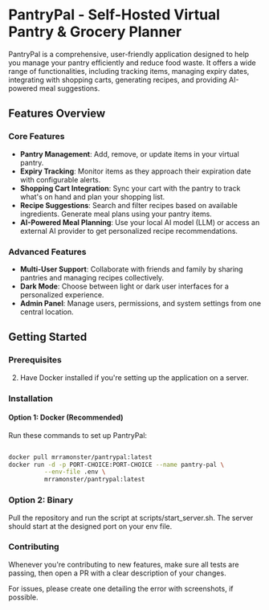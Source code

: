 # PantryPal - Self-Hosted Virtual Pantry & Grocery Planner

PantryPal is a comprehensive, user-friendly application designed to help you manage your pantry efficiently and reduce food waste. It offers a wide range of functionalities, including tracking items, managing expiry dates, integrating with shopping carts, generating recipes, and providing AI-powered meal suggestions.

## Features Overview

### Core Features
- **Pantry Management**: Add, remove, or update items in your virtual pantry.
- **Expiry Tracking**: Monitor items as they approach their expiration date with configurable alerts.
- **Shopping Cart Integration**: Sync your cart with the pantry to track what's on hand and plan your shopping list.
- **Recipe Suggestions**: Search and filter recipes based on available ingredients. Generate meal plans using your pantry items.
- **AI-Powered Meal Planning**: Use your local AI model (LLM) or access an external AI provider to get personalized recipe recommendations.

### Advanced Features
- **Multi-User Support**: Collaborate with friends and family by sharing pantries and managing recipes collectively.
- **Dark Mode**: Choose between light or dark user interfaces for a personalized experience.
- **Admin Panel**: Manage users, permissions, and system settings from one central location.

## Getting Started

### Prerequisites
2. Have Docker installed if you're setting up the application on a server.

### Installation

#### Option 1: Docker (Recommended)
Run these commands to set up PantryPal:

```bash

docker pull mrramonster/pantrypal:latest
docker run -d -p PORT-CHOICE:PORT-CHOICE --name pantry-pal \
          --env-file .env \
          mrramonster/pantrypal:latest
```

### Option 2: Binary

Pull the repository and run the script at scripts/start_server.sh. The server should start at the designed port on your env file.


### Contributing

Whenever you're contributing to new features, make sure all tests are passing, then open a PR with a clear description of your changes.

For issues, please create one detailing the error with screenshots, if possible.